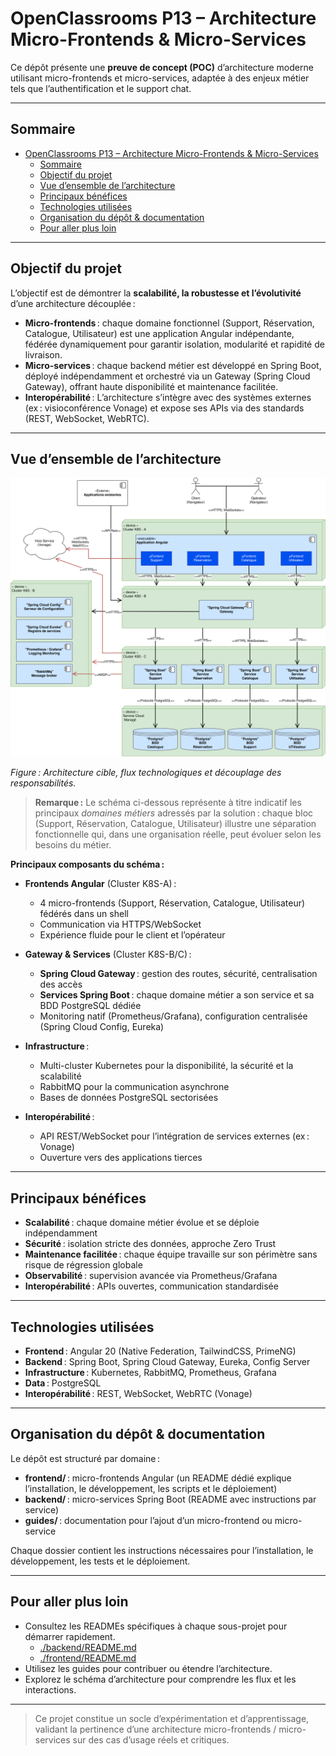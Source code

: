 # OpenClassrooms P13 – Architecture Micro-Frontends & Micro-Services

Ce dépôt présente une **preuve de concept (POC)** d’architecture moderne utilisant micro-frontends et micro-services, adaptée à des enjeux métier tels que l’authentification et le support chat.

---

## Sommaire

- [OpenClassrooms P13 – Architecture Micro-Frontends \& Micro-Services](#openclassrooms-p13--architecture-micro-frontends--micro-services)
  - [Sommaire](#sommaire)
  - [Objectif du projet](#objectif-du-projet)
  - [Vue d’ensemble de l’architecture](#vue-densemble-de-larchitecture)
  - [Principaux bénéfices](#principaux-bénéfices)
  - [Technologies utilisées](#technologies-utilisées)
  - [Organisation du dépôt \& documentation](#organisation-du-dépôt--documentation)
  - [Pour aller plus loin](#pour-aller-plus-loin)

---

## Objectif du projet

L’objectif est de démontrer la **scalabilité, la robustesse et l’évolutivité** d’une architecture découplée :
- **Micro-frontends** : chaque domaine fonctionnel (Support, Réservation, Catalogue, Utilisateur) est une application Angular indépendante, fédérée dynamiquement pour garantir isolation, modularité et rapidité de livraison.
- **Micro-services** : chaque backend métier est développé en Spring Boot, déployé indépendamment et orchestré via un Gateway (Spring Cloud Gateway), offrant haute disponibilité et maintenance facilitée.
- **Interopérabilité** : L’architecture s’intègre avec des systèmes externes (ex : visioconférence Vonage) et expose ses APIs via des standards (REST, WebSocket, WebRTC).

---

## Vue d’ensemble de l’architecture

![Diagramme de déploiement.drawio.svg](./diagramme-de-deploiement.drawio.svg)

*Figure : Architecture cible, flux technologiques et découplage des responsabilités.*

> **Remarque :**
> Le schéma ci-dessous représente à titre indicatif les principaux *domaines métiers* adressés par la solution : chaque bloc (Support, Réservation, Catalogue, Utilisateur) illustre une séparation fonctionnelle qui, dans une organisation réelle, peut évoluer selon les besoins du métier.

**Principaux composants du schéma :**
- **Frontends Angular** (Cluster K8S-A) :
  - 4 micro-frontends (Support, Réservation, Catalogue, Utilisateur) fédérés dans un shell
  - Communication via HTTPS/WebSocket
  - Expérience fluide pour le client et l’opérateur

- **Gateway & Services** (Cluster K8S-B/C) :
  - **Spring Cloud Gateway** : gestion des routes, sécurité, centralisation des accès
  - **Services Spring Boot** : chaque domaine métier a son service et sa BDD PostgreSQL dédiée
  - Monitoring natif (Prometheus/Grafana), configuration centralisée (Spring Cloud Config, Eureka)

- **Infrastructure** :
  - Multi-cluster Kubernetes pour la disponibilité, la sécurité et la scalabilité
  - RabbitMQ pour la communication asynchrone
  - Bases de données PostgreSQL sectorisées

- **Interopérabilité** :
  - API REST/WebSocket pour l’intégration de services externes (ex : Vonage)
  - Ouverture vers des applications tierces

---

## Principaux bénéfices

- **Scalabilité** : chaque domaine métier évolue et se déploie indépendamment
- **Sécurité** : isolation stricte des données, approche Zero Trust
- **Maintenance facilitée** : chaque équipe travaille sur son périmètre sans risque de régression globale
- **Observabilité** : supervision avancée via Prometheus/Grafana
- **Interopérabilité** : APIs ouvertes, communication standardisée

---

## Technologies utilisées

- **Frontend** : Angular 20 (Native Federation, TailwindCSS, PrimeNG)
- **Backend** : Spring Boot, Spring Cloud Gateway, Eureka, Config Server
- **Infrastructure** : Kubernetes, RabbitMQ, Prometheus, Grafana
- **Data** : PostgreSQL
- **Interopérabilité** : REST, WebSocket, WebRTC (Vonage)

---

## Organisation du dépôt & documentation

Le dépôt est structuré par domaine :
- **frontend/** : micro-frontends Angular (un README dédié explique l’installation, le développement, les scripts et le déploiement)
- **backend/** : micro-services Spring Boot (README avec instructions par service)
- **guides/** : documentation pour l’ajout d’un micro-frontend ou micro-service

Chaque dossier contient les instructions nécessaires pour l’installation, le développement, les tests et le déploiement.

---

## Pour aller plus loin

- Consultez les READMEs spécifiques à chaque sous-projet pour démarrer rapidement.
  - [./backend/README.md](./backend/README.md)
  - [./frontend/README.md](./frontend/README.md)
- Utilisez les guides pour contribuer ou étendre l’architecture.
- Explorez le schéma d’architecture pour comprendre les flux et les interactions.

---

> Ce projet constitue un socle d’expérimentation et d’apprentissage, validant la pertinence d’une architecture micro-frontends / micro-services sur des cas d’usage réels et critiques.
